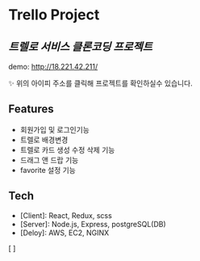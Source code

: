 # Trello Project
## _트렐로 서비스 클론코딩 프로젝트_
demo: http://18.221.42.211/

✨ 위의 아이피 주소를 클릭해 프로젝트를 확인하실수 있습니다.


## Features

- 회원가입 및 로그인기능
- 트렐로 배경변경
- 트렐로 카드 생성 수정 삭제 기능
- 드래그 앤 드랍 기능
- favorite 설정 기능


## Tech

- [Client]: React, Redux, scss
- [Server]: Node.js, Express, postgreSQL(DB)
- [Deloy]: AWS, EC2, NGINX

[ ]

